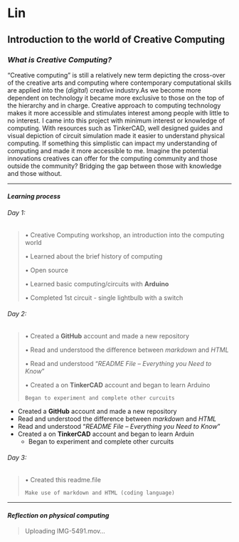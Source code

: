 # Lin 

## Introduction to the world of Creative Computing 

### *What is Creative Computing?*

“Creative computing” is still a relatively new term depicting the cross-over of the creative arts and computing where contemporary computational skills are applied into the (*digital*) creative industry.As we become more dependent on technology it became more exclusive to those on the top of the hierarchy and in charge. Creative approach to computing technology makes it more accessible and stimulates interest among people with little to no interest. I came into this project with minimum interest or knowledge of computing. With resources such as TinkerCAD, well designed guides and visual depiction of circuit simulation made it easier to understand physical computing. If something this simplistic can impact my understanding of computing and made it more accessible to me. Imagine the potential innovations creatives can offer for the computing community and those outside the community? Bridging the gap between those with knowledge and those without.

***

#### *Learning process*

###### *Day 1*:

>• Creative Computing workshop, an introduction into the computing world
> 
>• Learned about the brief history of computing 
>  
>• Open source 
>   
>• Learned basic computing/circuits with **Arduino**
> 
>• Completed 1st circuit - single lightbulb with a switch

###### *Day 2*:

>• Created a **GitHub** account and made a new repository 
>
>• Read and understood the difference between *markdown* and *HTML*
>
>• Read and understood “*README File – Everything you Need to Know*”
>
>• Created a on **TinkerCAD** account and began to learn Arduino 
>
>     Began to experiment and complete other curcuits 

- Created a **GitHub** account and made a new repository 
- Read and understood the difference between *markdown* and *HTML*
- Read and understood “*README File – Everything you Need to Know*”
- Created a on **TinkerCAD** account and began to learn Arduin
    - Began to experiment and complete other curcuits 




###### *Day 3*:

>•	Created this readme.file 
>
>     Make use of markdown and HTML (coding language)


***
#### *Reflection on physical computing*



> Uploading IMG-5491.mov…



